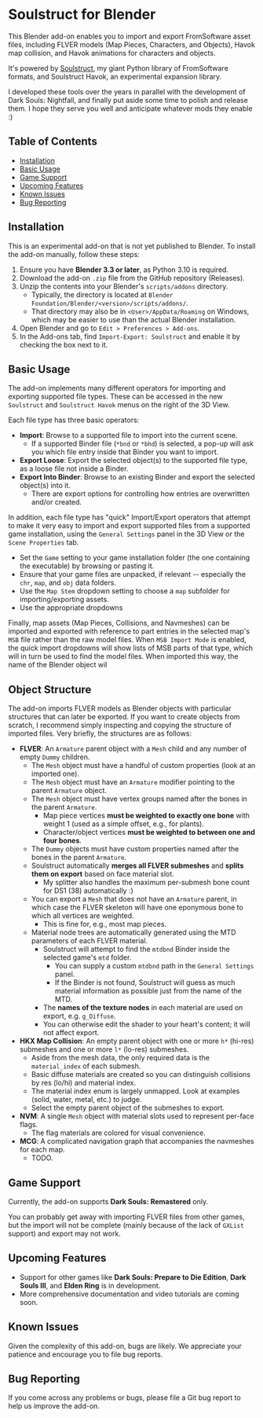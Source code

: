 # Soulstruct for Blender

This Blender add-on enables you to import and export FromSoftware asset files, including FLVER models (Map Pieces, Characters, and Objects), Havok map collision, and Havok animations for characters and objects.

It's powered by [Soulstruct](https://github.com/Grimrukh/soulstruct), my giant Python library of FromSoftware formats, and Soulstruct Havok, an experimental expansion library.

I developed these tools over the years in parallel with the development of Dark Souls: Nightfall, and finally put aside some time to polish and release them. I hope they serve you well and anticipate whatever mods they enable :)

## Table of Contents

- [Installation](#installation)
- [Basic Usage](#basic-usage)
- [Game Support](#game-support)
- [Upcoming Features](#upcoming-features)
- [Known Issues](#known-issues)
- [Bug Reporting](#bug-reporting)

## Installation

This is an experimental add-on that is not yet published to Blender. To install the add-on manually, follow these steps:

1. Ensure you have **Blender 3.3 or later**, as Python 3.10 is required.
2. Download the add-on `.zip` file from the GitHub repository (Releases).
3. Unzip the contents into your Blender's `scripts/addons` directory. 
    - Typically, the directory is located at `Blender Foundation/Blender/<version>/scripts/addons/`.
    - That directory may also be in `<User>/AppData/Roaming` on Windows, which may be easier to use than the actual Blender installation.
4. Open Blender and go to `Edit > Preferences > Add-ons`.
5. In the Add-ons tab, find `Import-Export: Soulstruct` and enable it by checking the box next to it.

## Basic Usage

The add-on implements many different operators for importing and exporting supported file types.
These can be accessed in the new `Soulstruct` and `Soulstruct Havok` menus on the right of the 3D View.

Each file type has three basic operators:
- **Import**: Browse to a supported file to import into the current scene.
  - If a supported Binder file (`*bnd` or `*bhd`) is selected, a pop-up will ask you which file entry inside that Binder you want to import.
- **Export Loose**: Export the selected object(s) to the supported file type, as a loose file not inside a Binder.
- **Export Into Binder**: Browse to an existing Binder and export the selected object(s) into it.
  - There are export options for controlling how entries are overwritten and/or created.

In addition, each file type has "quick" Import/Export operators that attempt to make it very easy to import
and export supported files from a supported game installation, using the `General Settings` panel in the 3D View or
the `Scene Properties` tab.
- Set the `Game` setting to your game installation folder (the one containing the executable) by browsing or pasting it.
- Ensure that your game files are unpacked, if relevant -- especially the `chr`, `map`, and `obj` data folders.
- Use the `Map Stem` dropdown setting to choose a `map` subfolder for importing/exporting assets.
- Use the appropriate dropdowns

Finally, map assets (Map Pieces, Collisions, and Navmeshes) can be imported and exported with reference
to part entries in the selected map's `MSB` file rather than the raw model files. When `MSB Import Mode` is
enabled, the quick import dropdowns will show lists of MSB parts of that type, which will in turn be used to find
the model files. When imported this way, the name of the Blender object wil

## Object Structure

The add-on imports FLVER models as Blender objects with particular structures that can later be exported.
If you want to create objects from scratch, I recommend simply inspecting and copying the structure of imported
files. Very briefly, the structures are as follows:
- **FLVER**: An `Armature` parent object with a `Mesh` child and any number of empty `Dummy` children.
  - The `Mesh` object must have a handful of custom properties (look at an imported one).
  - The `Mesh` object must have an `Armature` modifier pointing to the parent `Armature` object.
  - The `Mesh` object must have vertex groups named after the bones in the parent `Armature`.
    - Map piece vertices **must be weighted to exactly one bone** with weight 1 (used as a simple offset, e.g., for plants).
    - Character/object vertices **must be weighted to between one and four bones**.
  - The `Dummy` objects must have custom properties named after the bones in the parent `Armature`.
  - Soulstruct automatically **merges all FLVER submeshes** and **splits them on export** based on face material slot.
    - My splitter also handles the maximum per-submesh bone count for DS1 (38) automatically :)
  - You can export a `Mesh` that does not have an `Armature` parent, in which case the FLVER skeleton will have one eponymous bone to which all vertices are weighted.
    - This is fine for, e.g., most map pieces.
  - Material node trees are automatically generated using the MTD parameters of each FLVER material.
    - Soulstruct will attempt to find the `mtdbnd` Binder inside the selected game's `mtd` folder.
      - You can supply a custom `mtdbnd` path in the `General Settings` panel.
      - If the Binder is not found, Soulstruct will guess as much material information as possible just from the name of the MTD.
    - The **names of the texture nodes** in each material are used on export, e.g. `g_Diffuse`.
    - You can otherwise edit the shader to your heart's content; it will not affect export.
- **HKX Map Collision**: An empty parent object with one or more `h*` (hi-res) submeshes and one or more `l*` (lo-res) submeshes.
  - Aside from the mesh data, the only required data is the `material_index` of each submesh.
  - Basic diffuse materials are created so you can distinguish collisions by res (lo/hi) and material index.
  - The material index enum is largely unmapped. Look at examples (solid, water, metal, etc.) to judge.
  - Select the empty parent object of the submeshes to export.
- **NVM**: A single `Mesh` object with material slots used to represent per-face flags.
  - The flag materials are colored for visual convenience.
- **MCG**: A complicated navigation graph that accompanies the navmeshes for each map.
  - TODO.

## Game Support

Currently, the add-on supports **Dark Souls: Remastered** only.

You can probably get away with importing FLVER files from other games, but the import will not
be complete (mainly because of the lack of `GXList` support) and export may not work.

## Upcoming Features

- Support for other games like **Dark Souls: Prepare to Die Edition**, **Dark Souls III**, and **Elden Ring** is in development.
- More comprehensive documentation and video tutorials are coming soon.

## Known Issues

Given the complexity of this add-on, bugs are likely. We appreciate your patience and encourage you to file bug reports.

## Bug Reporting

If you come across any problems or bugs, please file a Git bug report to help us improve the add-on.
